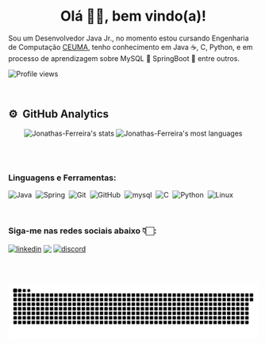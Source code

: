 <h1 align="center">Olá 👋🏻, bem vindo(a)! </h1>

  Sou um Desenvolvedor Java Jr., no momento estou cursando Engenharia de Computação [CEUMA](https://www.extranet.ceuma.br/hotsite/), tenho conhecimento em Java ☕, C, Python, e em processo de aprendizagem sobre MySQL 🐬 SpringBoot 🍃 entre outros. 

<p align="left"> <img src="https://komarev.com/ghpvc/?username=Jonathas-Ferreira&color=green" alt="Profile views" /> </p>
<br>

## ⚙️ &nbsp;GitHub Analytics

<p align="center">
<img height="190em" src="https://github-readme-stats.vercel.app/api?username=Jonathas-Ferreira&show_icons=true&theme=vision-friendly-dark" alt="Jonathas-Ferreira's stats"/>
<img height="160em" src="https://github-readme-stats.vercel.app/api/top-langs/?username=Jonathas-Ferreira&layout=compact&theme=vision-friendly-dark" alt="Jonathas-Ferreira's most languages"/>
</p>


<br><br>
<h3 align="left">Linguagens e Ferramentas:</h3>

![Java](https://img.shields.io/badge/-Java-05122A?style=flat&logo=java)&nbsp;
![Spring](https://img.shields.io/badge/-Spring-05122A?style=flat&logo=Spring)&nbsp;
![Git](https://img.shields.io/badge/-Git-05122A?style=flat&logo=git)&nbsp;
![GitHub](https://img.shields.io/badge/-GitHub-05122A?style=flat&logo=github)&nbsp;
![mysql](https://img.shields.io/badge/-MySQL-05122A?style=flat&logo=mysql)&nbsp;
![C](https://img.shields.io/badge/-C-05122A?style=flat&logo=c)&nbsp;
![Python](https://img.shields.io/badge/-Python-05122A?style=flat&logo=python)&nbsp;
![Linux](https://img.shields.io/badge/-Linux-05122A?style=flat&logo=linux)&nbsp;


<br>

 <h3 align="left">Siga-me nas redes sociais abaixo 👇🏻: </h3>

<a href="https://www.linkedin.com/in/jonathas-ferreira-3b2117160/" target="blank"><img align="center" src="https://img.shields.io/badge/LinkedIn-0077B5?style=for-the-badge&logo=linkedin&logoColor=white" alt="linkedin" height="30" height="110" /></a>
[<img src="https://img.shields.io/badge/Gmail-D14836?style=for-the-badge&logo=gmail&logoColor=white" height="30" height="110" align ="center">](mailto:jtsbarrosferreira@gmail.com)
<a href="https://discord.gg/Sb2uzPjY" target="blank"><img align="center" src="https://img.shields.io/badge/Discord-7289DA?style=for-the-badge&logo=discord&logoColor=white" alt="discord" height="30" height="110" /></a>

<br>
<br>

 ![Snake animation](https://github.com/Jonathas-Ferreira/Jonathas-Ferreira/blob/output/github-contribution-grid-snake.svg) 